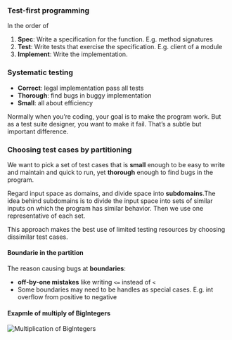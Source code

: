 ### Test-first programming
In the order of 
1. **Spec**: Write a specification for the function. E.g. method signatures
2. **Test**: Write tests that exercise the specification. E.g. client of a module
3. **Implement**: Write the implementation.

### Systematic testing
- **Correct**: legal implementation pass all tests
- **Thorough**: find bugs in buggy implementation
- **Small**: all about efficiency
  
 Normally when you’re coding, your goal is to make the program work. But as a test suite designer, you want to make it fail. That’s a subtle but important difference.

### Choosing test cases by partitioning
We want to pick a set of test cases that is **small** enough to be easy to write and maintain and quick to run, yet **thorough** enough to find bugs in the program.

Regard input space as domains, and divide space into **subdomains**.The idea behind subdomains is to divide the input space into sets of similar inputs on which the program has similar behavior. Then we use one representative of each set.

This approach makes the best use of limited testing resources by choosing dissimilar test cases.

#### Boundarie in the partition
The reason causing bugs at **boundaries**:
- **off-by-one mistakes** like writing `<=` instead of `<`
- Some boundaries may need to be handles as special cases. E.g. int overflow from positive to negative

#### Exapmle of multiply of BigIntegers

![Multiplication of BigIntegers](http://web.mit.edu/6.031/www/sp20/classes/03-testing/figures/multiply-partition.png)
